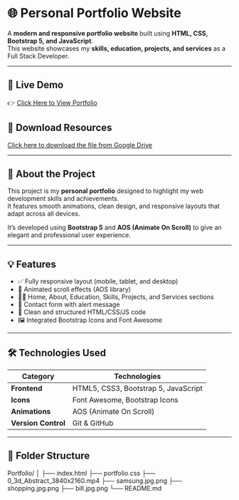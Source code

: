 # 🌐 Personal Portfolio Website  

A **modern and responsive portfolio website** built using **HTML, CSS, Bootstrap 5, and JavaScript**.  
This website showcases my **skills, education, projects, and services** as a Full Stack Developer.

---

## 🚀 Live Demo  
👉 [Click Here to View Portfolio](#)  

## 📂 Download Resources

[Click here to download the file from Google Drive](https://drive.google.com/file/d/1hvLyBNtMMi4QU_rnt50g7e1xLvOjflur/view?usp=drive_link)

---

## 🧠 About the Project  

This project is my **personal portfolio** designed to highlight my web development skills and achievements.  
It features smooth animations, clean design, and responsive layouts that adapt across all devices.  

It’s developed using **Bootstrap 5** and **AOS (Animate On Scroll)** to give an elegant and professional user experience.  

---

## 💡 Features  

- ✅ Fully responsive layout (mobile, tablet, and desktop)  
- 🎨 Animated scroll effects (AOS library)  
- 🧑‍💻 Home, About, Education, Skills, Projects, and Services sections  
- 💬 Contact form with alert message  
- 🧠 Clean and structured HTML/CSS/JS code  
- 🖼️ Integrated Bootstrap Icons and Font Awesome  

---

## 🛠️ Technologies Used  

| Category | Technologies |
|-----------|--------------|
| **Frontend** | HTML5, CSS3, Bootstrap 5, JavaScript |
| **Icons** | Font Awesome, Bootstrap Icons |
| **Animations** | AOS (Animate On Scroll) |
| **Version Control** | Git & GitHub |

---

## 📂 Folder Structure  

Portfolio/
│
├── index.html
├── portfolio.css
├── 0_3d_Abstract_3840x2160.mp4
├── samsung.jpg.png
├── shopping.jpg.png
├── bill.jpg.png
└── README.md
